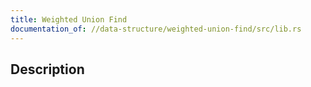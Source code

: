 ```yaml
---
title: Weighted Union Find
documentation_of: //data-structure/weighted-union-find/src/lib.rs
---
```


## Description
